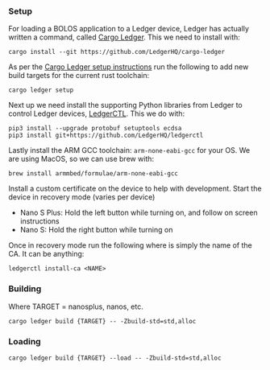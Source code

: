 ### Setup
For loading a BOLOS application to a Ledger device, Ledger has actually written a command, called [Cargo Ledger](https://github.com/LedgerHQ/cargo-ledger). This we need to install with:
```
cargo install --git https://github.com/LedgerHQ/cargo-ledger
```

As per the [Cargo Ledger setup instructions](https://github.com/LedgerHQ/cargo-ledger#setup) run the following to add new build targets for the current rust toolchain:

```
cargo ledger setup
```

Next up we need install the supporting Python libraries from Ledger to control Ledger devices, [LedgerCTL](https://github.com/LedgerHQ/ledgerctl). This we do with:
```
pip3 install --upgrade protobuf setuptools ecdsa
pip3 install git+https://github.com/LedgerHQ/ledgerctl
```

Lastly install the ARM GCC toolchain: `arm-none-eabi-gcc` for your OS. We are using MacOS, so we can use brew with:
```
brew install armmbed/formulae/arm-none-eabi-gcc
```

Install a custom certificate on the device to help with development. Start the device in recovery mode (varies per device)
- Nano S Plus: Hold the left button while turning on, and follow on screen instructions
- Nano S: Hold the right button while turning on

Once in recovery mode run the following where <NAME> is simply the name of the CA. It can be anything:

```
ledgerctl install-ca <NAME>
```

### Building
Where TARGET = nanosplus, nanos, etc.
```
cargo ledger build {TARGET} -- -Zbuild-std=std,alloc
```

### Loading
```
cargo ledger build {TARGET} --load -- -Zbuild-std=std,alloc
```

